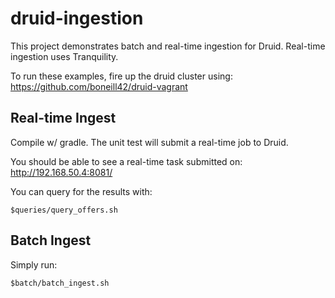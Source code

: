 # druid-ingestion

This project demonstrates batch and real-time ingestion for Druid.
Real-time ingestion uses Tranquility.

To run these examples, fire up the druid cluster using:
https://github.com/boneill42/druid-vagrant


## Real-time Ingest

Compile w/ gradle.  The unit test will submit a real-time job to Druid.

You should be able to see a real-time task submitted on:
http://192.168.50.4:8081/

You can query for the results with:
```shell
$queries/query_offers.sh
```

## Batch Ingest

Simply run:
```shell
$batch/batch_ingest.sh
```
